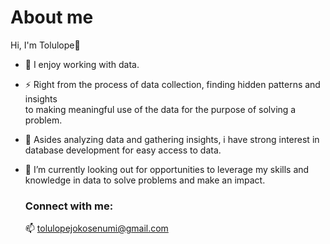 # About me

 Hi, I'm Tolulope👋

- 💬 I enjoy working with data.

- ⚡ Right from the process of data collection, finding hidden patterns and insights <br> to making meaningful use of the data for the purpose of solving a problem.

- 🌱 Asides analyzing data and gathering insights, i have strong interest in database development for easy access to data.

- 👯 I’m currently looking out for opportunities to leverage my skills and knowledge in data to solve problems and make an impact.


  ### Connect with me:
  📫 tolulopejokosenumi@gmail.com

